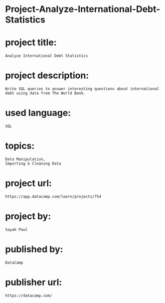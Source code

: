 # Project-Analyze-International-Debt-Statistics

# project title:

    Analyze International Debt Statistics

# project description:

    Write SQL queries to answer interesting questions about international debt using data from The World Bank.

# used language:

    SQL

# topics:

    Data Manipulation,
    Importing & Cleaning Data

# project url:

    https://app.datacamp.com/learn/projects/754

# project by:

    Sayak Paul

# published by:

    DataCamp

# publisher url:

    https://datacamp.com/
